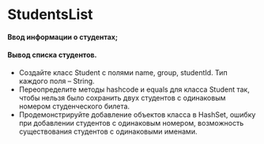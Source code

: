 # StudentsList

#### Ввод информации о студентах;
#### Вывод списка студентов.
* Создайте класс Student с полями name, group, studentId. Тип каждого поля – String.
* Переопределите методы hashcode и equals для класса Student так,
чтобы нельзя было сохранить двух студентов с одинаковым номером студенческого билета.
* Продемонстрируйте добавление объектов класса в HashSet,
ошибку при добавлении студентов с одинаковым номером, возможность существования студентов с одинаковыми именами.

